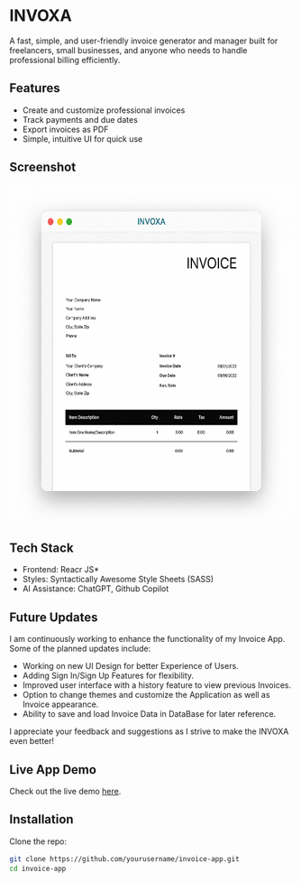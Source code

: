# INVOXA 

A fast, simple, and user-friendly invoice generator and manager built for freelancers, small businesses, and anyone who needs to handle professional billing efficiently.

## Features

- Create and customize professional invoices
- Track payments and due dates
- Export invoices as PDF
- Simple, intuitive UI for quick use

## Screenshot
<center>
<img src="./public/createdBack.png" alt="Invoice App Screenshot" height="600" />
</center>

##  Tech Stack

- Frontend: Reacr JS*
- Styles: Syntactically Awesome Style Sheets (SASS)
- AI Assistance: ChatGPT, Github Copilot

## Future Updates
I am continuously working to enhance the functionality of my Invoice App. Some of the planned updates include:
- Working on new UI Design for better Experience of Users.
- Adding Sign In/Sign Up Features for flexibility.
- Improved user interface with a history feature to view previous Invoices.
- Option to change themes and customize the Application as well as Invoice appearance.
- Ability to save and load Invoice Data in DataBase for later reference.

I appreciate your feedback and suggestions as I strive to make the INVOXA even better!

## Live App Demo

Check out the live demo [here](http://invoxa-six.vercel.app).


## Installation

Clone the repo:

```bash
git clone https://github.com/yourusername/invoice-app.git
cd invoice-app


